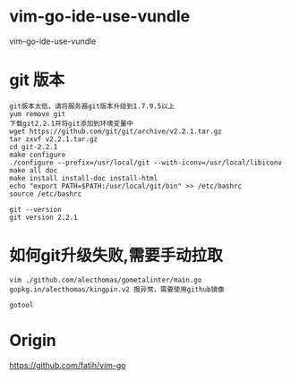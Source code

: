 # vim-go-ide-use-vundle
vim-go-ide-use-vundle

# git 版本 
    git版本太低，请将服务器git版本升级到1.7.9.5以上
    yum remove git
    下载git2.2.1并将git添加到环境变量中
    wget https://github.com/git/git/archive/v2.2.1.tar.gz
    tar zxvf v2.2.1.tar.gz
    cd git-2.2.1
    make configure
    ./configure --prefix=/usr/local/git --with-iconv=/usr/local/libiconv
    make all doc
    make install install-doc install-html
    echo "export PATH=$PATH:/usr/local/git/bin" >> /etc/bashrc
    source /etc/bashrc

    git --version
    git version 2.2.1

# 如何git升级失败,需要手动拉取
    vim ./github.com/alecthomas/gometalinter/main.go
    gopkg.in/alecthomas/kingpin.v2 报异常，需要使用github镜像
    
    gotool

# Origin
https://github.com/fatih/vim-go
